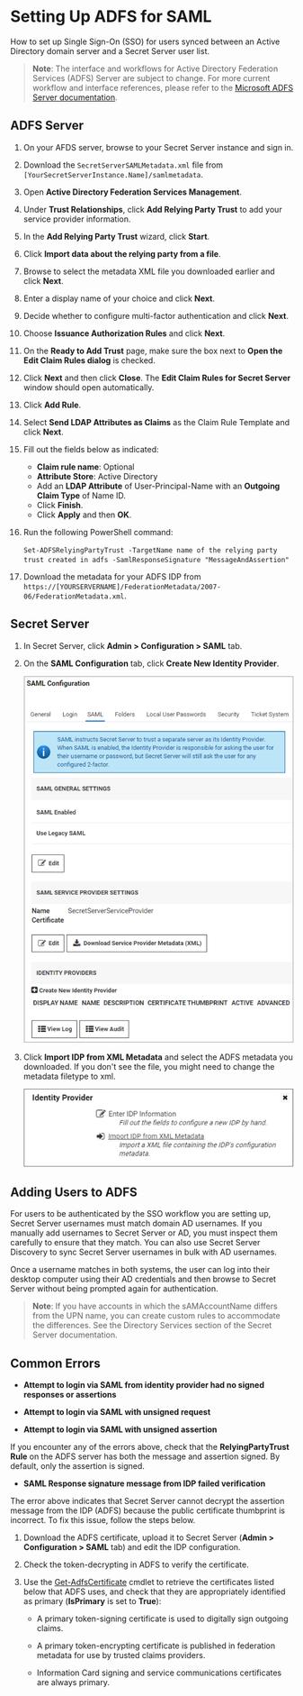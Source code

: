 [title]: # (Setting Up ADFS for SAML)
[tags]: # (directory services,active directory,sAMAccountName,UPN)
[priority]: # (1000)
[display]: # (all)

# Setting Up ADFS for SAML

How to set up Single Sign-On (SSO) for users synced between an Active Directory domain server and a Secret Server user list.

 >**Note**: The interface and workflows for Active Directory Federation Services (ADFS) Server are subject to change. For more current workflow and interface references, please refer to the [Microsoft ADFS Server documentation](https://docs.microsoft.com/en-us/windows-server/identity/active-directory-federation-services).

## ADFS Server

1. On your AFDS server, browse to your Secret Server instance and sign in.

1. Download the `SecretServerSAMLMetadata.xml` file from `[YourSecretServerInstance.Name]/samlmetadata`.

1. Open **Active Directory Federation Services Management**.

1. Under **Trust Relationships**, click **Add Relying Party Trust** to add your service provider information.

1. In the **Add Relying Party Trust** wizard, click **Start**.

1. Click **Import data about the relying party from a file**.

1. Browse to select the metadata XML file you downloaded earlier and click **Next**.

1. Enter a display name of your choice and click **Next**.

1. Decide whether to configure multi-factor authentication and click **Next**.

1. Choose **Issuance Authorization Rules** and click **Next**.

1. On the **Ready to Add Trust** page, make sure the box next to **Open the Edit Claim Rules dialog** is checked.

1. Click **Next** and then click **Close**. The **Edit Claim Rules for Secret Server** window should open automatically.

1. Click **Add Rule**.

1. Select **Send LDAP Attributes as Claims** as the Claim Rule Template and click **Next**.

1. Fill out the fields below as indicated:
   * **Claim rule name**: Optional
   * **Attribute Store**: Active Directory
   * Add an **LDAP Attribute** of User-Principal-Name with an **Outgoing Claim Type** of Name ID.
   * Click **Finish**.
   * Click **Apply** and then **OK**.

1. Run the following PowerShell command:

   `Set-ADFSRelyingPartyTrust -TargetName name of the relying party trust created in adfs -SamlResponseSignature "MessageAndAssertion"`

1. Download the metadata for your ADFS IDP from `https://[YOURSERVERNAME]/FederationMetadata/2007-06/FederationMetadata.xml`.

## Secret Server

1. In Secret Server, click **Admin \> Configuration \> SAML** tab.

1. On the **SAML Configuration** tab, click **Create New Identity Provider**.

   ![image-adfs-saml1](images/adfs-saml1.png)

1. Click **Import IDP from XML Metadata** and select the ADFS metadata you downloaded. If you don't see the file, you might need to change the metadata filetype to xml.

   ![image-adfs-saml2](images/adfs-saml2.png)

## Adding Users to ADFS

For users to be authenticated by the SSO workflow you are setting up, Secret Server usernames must match domain AD usernames. If you manually add usernames to Secret Server or AD, you must inspect them carefully to ensure that they match. You can also use Secret Server Discovery to sync Secret Server usernames in bulk with AD usernames.

Once a username matches in both systems, the user can log into their desktop computer using their AD credentials and then browse to Secret Server without being prompted again for authentication.

 >**Note**: If you have accounts in which the sAMAccountName differs from the UPN name, you can create custom rules to accommodate the differences. See the Directory Services section of the Secret Server documentation.

## Common Errors

* **Attempt to login via SAML from identity provider had no signed responses or assertions**

* **Attempt to login via SAML with unsigned request**

* **Attempt to login via SAML with unsigned assertion**

If you encounter any of the errors above, check that the **RelyingPartyTrust Rule** on the ADFS server has both the message and assertion signed. By default, only the assertion is signed.

* **SAML Response signature message from IDP failed verification**

The error above indicates that Secret Server cannot decrypt the assertion message from the IDP (ADFS) because the public certificate thumbprint is incorrect. To fix this issue, follow the steps below.

1. Download the ADFS certificate, upload it to Secret Server (**Admin \> Configuration \> SAML** tab) and edit the IDP configuration.

1. Check the token-decrypting in ADFS to verify the certificate.

1. Use the [Get-AdfsCertificate](https://docs.microsoft.com/en-us/powershell/module/adfs/get-adfscertificate?view=windowsserver2019-ps&viewFallbackFrom=win10-ps) cmdlet to retrieve the certificates listed below that ADFS uses, and check that they are appropriately identified as primary (**IsPrimary** is set to **True**):

   * A primary token-signing certificate is used to digitally sign outgoing claims.

   * A primary token-encrypting certificate is published in federation metadata for use by trusted claims providers.

   * Information Card signing and service communications certificates are always primary.
